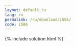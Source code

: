 ```yaml
---
layout: default_ru
lang: ru
permalink: /ru/download/i586/
code: i586
---
```

{% include solution.html %}
